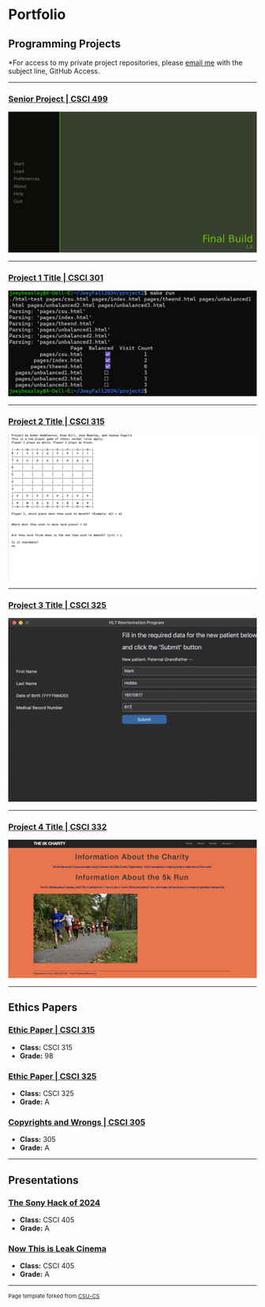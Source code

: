 Portfolio
=========

Programming Projects
--------------------

*For access to my private project repositories, please [email me](mailto:jwbeasley@csustudent.net?subject=GitHub%20Access) with the subject line, GitHub Access.

---
### [Senior Project | CSCI 499](seniorproject)

![Senior Project Thumbnail Name](images/TitleSenior.png)

---
### [Project 1 Title | CSCI 301](project1)

![Project 1 Thumbnail Name](images/project1run.png)

---
### [Project 2 Title | CSCI 315](project2)

![Project 2 Thumbnail Name](images/chessimage2.png)

---
### [Project 3 Title | CSCI 325](project3)

![Project 3 Thumbnail Name](images/pedigree6.png)

---
### [Project 4 Title | CSCI 332](project4)

![Project 4 Thumbnail Name](images/userinterface.png)

---

Ethics Papers
-------------

### [Ethic Paper | CSCI 315](EthicsPaper1)

-   **Class:** CSCI 315
-   **Grade:** 98

### [Ethic Paper | CSCI 325](EthicsPaper2)

-   **Class:** CSCI 325
-   **Grade:** A

### [Copyrights and Wrongs | CSCI 305](EthicsPaper3)

-   **Class:** 305 
-   **Grade:** A

---

Presentations
-------------

### [The Sony Hack of 2024](pdf/SonyHackof2014.pdf)

- **Class:** CSCI 405
- **Grade:** A


### [Now This is Leak Cinema](pdf/NowThisisLeakCinema.pdf)

- **Class:** CSCI 405
- **Grade:** A

---

<p style="font-size:11px">Page template forked from <a href="https://github.com/csu-cs/csci-portfolio">CSU-CS</a></p>
<!-- Remove above link if you don't want to attributive -->
